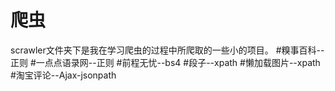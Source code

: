 # 爬虫
scrawler文件夹下是我在学习爬虫的过程中所爬取的一些小的项目。
#糗事百科--正则
#一点点语录网--正则
#前程无忧--bs4
#段子--xpath
#懒加载图片--xpath
#淘宝评论--Ajax-jsonpath
